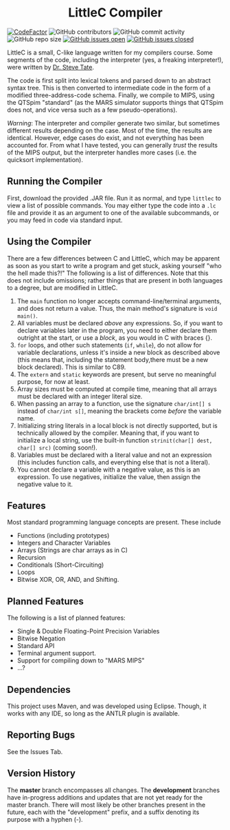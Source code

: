 <h1 align="center">LittleC Compiler</h1>

[![CodeFactor](https://www.codefactor.io/repository/github/joshuacrotts/LittleC-Compiler/badge)](https://www.codefactor.io/repository/github/joshuacrotts/LittleC-Compiler) ![GitHub contributors](https://img.shields.io/github/contributors/JoshuaCrotts/LittleC-Compiler) ![GitHub commit activity](https://img.shields.io/github/commit-activity/m/JoshuaCrotts/LittleC-Compiler) ![GitHub repo size](https://img.shields.io/github/repo-size/JoshuaCrotts/LittleC-Compiler) [![GitHub issues open](https://img.shields.io/github/issues/JoshuaCrotts/LittleC-Compiler)]() 
[![GitHub issues closed](https://img.shields.io/github/issues-closed-raw/JoshuaCrotts/LittleC-Compiler)]()

LittleC is a small, C-like language written for my compilers course. Some segments of the code, including the interpreter (yes, a freaking interpreter!), were written by [Dr. Steve Tate](https://www.uncg.edu/cmp/faculty/srtate/index.html).

The code is first split into lexical tokens and parsed down to an abstract syntax tree. This is then converted to intermediate code in the form of a modified three-address-code schema. Finally, we compile to MIPS, using the QTSpim "standard" (as the MARS simulator supports things that QTSpim does not, and vice versa such as a few pseudo-operations).

*Warning*: The interpreter and compiler generate two similar, but sometimes different results depending on the case. Most of the time, the results are identical. However, edge cases do exist, and not everything has been accounted for. From what I have tested, you can generally *trust* the results of the MIPS output, but the interpreter handles more cases (i.e. the quicksort implementation).

## Running the Compiler
First, download the provided .JAR file. Run it as normal, and type ```littlec``` to view a list of possible commands. You may either type the code into a ```.lc``` file and provide it as an argument to one of the available subcommands, or you may feed in code via standard input.

## Using the Compiler
There are a few differences between C and LittleC, which may be apparent as soon as you start to write a program and get stuck, asking yourself "who the hell made this?!" The following is a list of differences. Note that this does not include omissions; rather things that are present in both languages to a degree, but are modified in LittleC.

1. The ```main``` function no longer accepts command-line/terminal arguments, and does not return a value. Thus, the main method's signature is ```void main()```.
2. All variables must be declared *above* any expressions. So, if you want to declare variables later in the program, you need to either declare them outright at the start, or use a *block*, as you would in C with braces {}.
3. ```for``` loops, and other such statements (```if```, ```while```), do not allow for variable declarations, unless it's inside a new block as described above (this means that, including the statement body,there must be a new block declared). This is similar to C89.
4. The ```extern``` and ```static``` keywords are present, but serve no meaningful purpose, for now at least.
5. Array sizes must be computed at compile time, meaning that all arrays must be declared with an integer literal size.
6. When passing an array to a function, use the signature ```char/int[] s``` instead of ```char/int s[]```, meaning the brackets come *before* the variable name.
7. Initializing string literals in a local block is not directly supported, but is technically allowed by the compiler. Meaning that, if you want to initialize a local string, use the built-in function ```strinit(char[] dest, char[] src)``` (coming soon!).
8. Variables must be declared with a literal value and not an expression (this includes function calls, and everything else that is not a literal).
9. You cannot declare a variable with a negative value, as this is an expression. To use negatives, initialize the value, then assign the negative value to it.

## Features
Most standard programming language concepts are present. These include
- Functions (including prototypes)
- Integers and Character Variables
- Arrays (Strings are char arrays as in C)
- Recursion
- Conditionals (Short-Circuiting)
- Loops
- Bitwise XOR, OR, AND, and Shifting.

## Planned Features
The following is a list of planned features:
- Single & Double Floating-Point Precision Variables
- Bitwise Negation
- Standard API
- Terminal argument support.
- Support for compiling down to "MARS MIPS"
- ...?


## Dependencies

This project uses Maven, and was developed using Eclipse. Though, it works with any IDE, so long as the ANTLR plugin is available. 

## Reporting Bugs

See the Issues Tab.

## Version History
The **master** branch encompasses all changes. The **development** branches have in-progress additions and updates that are not yet ready for the master branch. There will most likely be other branches present in the future, each with the "development" prefix, and a suffix denoting its purpose with a hyphen (-).
